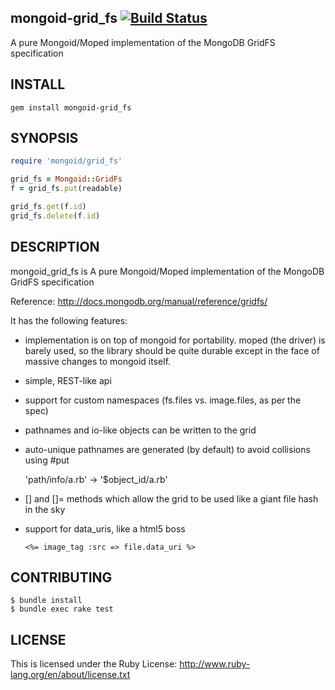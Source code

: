 mongoid-grid_fs [![Build Status](https://travis-ci.org/ahoward/mongoid-grid_fs.svg)](https://travis-ci.org/ahoward/mongoid-grid_fs)
----

A pure Mongoid/Moped implementation of the MongoDB GridFS specification

INSTALL
-------

```
gem install mongoid-grid_fs
```


SYNOPSIS
--------

```ruby
require 'mongoid/grid_fs'

grid_fs = Mongoid::GridFs
f = grid_fs.put(readable)

grid_fs.get(f.id)
grid_fs.delete(f.id)
```

DESCRIPTION
-----------

mongoid_grid_fs is A pure Mongoid/Moped implementation of the MongoDB GridFS specification

Reference: http://docs.mongodb.org/manual/reference/gridfs/

It has the following features:

- implementation is on top of mongoid for portability.  moped (the driver) is
  barely used, so the library should be quite durable except in the face of
  massive changes to mongoid itself.

- simple, REST-like api

- support for custom namespaces (fs.files vs. image.files, as per the spec)

- pathnames and io-like objects can be written to the grid

- auto-unique pathnames are generated (by default) to avoid collisions using #put

    'path/info/a.rb' -> '$object_id/a.rb'

- [] and []= methods which allow the grid to be used like a giant file
  hash in the sky

- support for data_uris, like a html5 boss

    ```erb
    <%= image_tag :src => file.data_uri %>
    ```

CONTRIBUTING
------------

```
$ bundle install
$ bundle exec rake test
```

LICENSE
-------

This is licensed under the Ruby License: http://www.ruby-lang.org/en/about/license.txt

